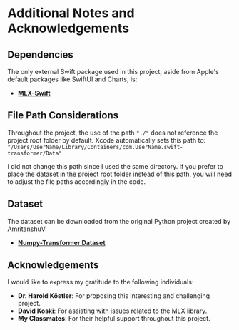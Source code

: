 # Additional Notes and Acknowledgements

## Dependencies

The only external Swift package used in this project, aside from Apple's default packages like SwiftUI and Charts, is:

- [**MLX-Swift**](https://github.com/ml-explore/mlx-swift)

## File Path Considerations

Throughout the project, the use of the path `"./"` does not reference the project root folder by default. Xcode automatically sets this path to: 
`"/Users/UserName/Library/Containers/com.UserName.swift-transformer/Data"`

I did not change this path since I used the same directory. If you prefer to place the dataset in the project root folder instead of this path, you will need to adjust the file paths accordingly in the code.

## Dataset

The dataset can be downloaded from the original Python project created by AmritanshuV:

- [**Numpy-Transformer Dataset**](https://github.com/AmritanshuV/Numpy-Transformer)

## Acknowledgements

I would like to express my gratitude to the following individuals:

- **Dr. Harold Köstler**: For proposing this interesting and challenging project.
- **David Koski**: For assisting with issues related to the MLX library.
- **My Classmates**: For their helpful support throughout this project.
